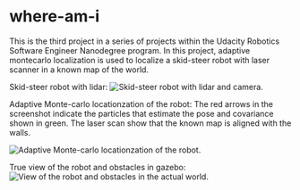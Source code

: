 # where-am-i

This is the third project in a series of projects within the Udacity Robotics Software Engineer Nanodegree program. In this project, adaptive montecarlo localization is used to localize a skid-steer robot with laser scanner in a known map of the world. 

Skid-steer robot with lidar:
![Skid-steer robot with lidar and camera.](https://user-images.githubusercontent.com/23329551/129997228-f5816bd9-1438-41da-a4a0-a0da7d4bf461.jpg)

Adaptive Monte-carlo locationzation of the robot: The red arrows in the screenshot indicate the particles that estimate the pose and covariance shown in green. The laser scan show that the known map is aligned with the walls. 

![Adaptive Monte-carlo locationzation of the robot.](https://user-images.githubusercontent.com/23329551/132958720-adcdc484-34c2-42d6-8528-a1a0eb9daad8.png)

True view of the robot and obstacles in gazebo:
![View of the robot and obstacles in the actual world.](https://user-images.githubusercontent.com/23329551/132958844-5c3ae7ec-aa90-4f65-a0d1-cb0bdd03d7f7.jpg)


